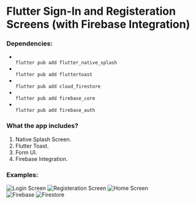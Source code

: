 # Flutter Sign-In and Registeration Screens (with Firebase Integration)
### Dependencies:
<ul>
<li>
<code>
flutter pub add flutter_native_splash
</code>
</li>
<li>
<code>
flutter pub add fluttertoast
</code>
</li>
<li>
<code>
flutter pub add cloud_firestore
</code>
</li>
<li>
<code>
flutter pub add firebase_core
</code>
</li>
<li>
<code>
flutter pub add firebase_auth
</code>
</li>
</ul>

### What the app includes?
<ol>
<li>
Native Splash Screen.
</li>
<li>
Flutter Toast.
</li>
<li>
Form UI.
</li>
<li>
Firebase Integration.
</li>
</ol>

### Examples:
![Login Screen](https://user-images.githubusercontent.com/78296157/187947654-4e3df6ce-754d-41ea-8bc5-789a21f52479.png)
![Registeration Screen](https://user-images.githubusercontent.com/78296157/187947693-aecf6a81-abd7-4825-b86e-5b3cadf59c80.png)
![Home Screen](https://user-images.githubusercontent.com/78296157/187947836-1e1af9e2-3540-48f9-861d-daa78c051ae9.png)
<br/>
<img alt=Firebase Auth Screen src=https://user-images.githubusercontent.com/78296157/187947898-bd406c18-06aa-4298-b682-fbff905c2fc4.png>
<img alt=Firestore Database src=https://user-images.githubusercontent.com/78296157/187950595-64922228-3dc8-42d6-b148-302a9b98001b.png>

